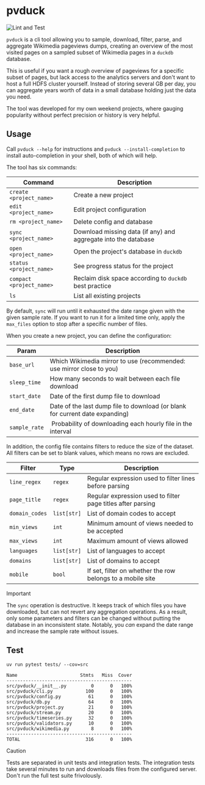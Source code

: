 # pvduck

![Lint and Test](https://github.com/vegardege/pvduck/actions/workflows/lint-and-test.yml/badge.svg)

`pvduck` is a cli tool allowing you to sample, download, filter, parse, and
aggregate Wikimedia pageviews dumps, creating an overview of the most visited
pages on a sampled subset of Wikimedia pages in a `duckdb` database.

This is useful if you want a rough overview of pageviews for a specific
subset of pages, but lack access to the analytics servers and don't want to
host a full HDFS cluster yourself. Instead of storing several GB per day,
you can aggregate years worth of data in a small database holding just the
data you need.

The tool was developed for my own weekend projects, where gauging popularity
without perfect precision or history is very helpful.

## Usage

Call `pvduck --help` for instructions and `pvduck --install-completion` to
install auto-completion in your shell, both of which will help.

The tool has six commands:

| Command                  | Description                                                    |
| ------------------------ | -------------------------------------------------------------- |
| `create <project_name>`  | Create a new project                                           |
| `edit <project_name>`    | Edit project configuration                                     |
| `rm <project_name>`      | Delete config and database                                     |
| `sync <project_name>`    | Download missing data (if any) and aggregate into the database |
| `open <project_name>`    | Open the project's database in `duckdb`                        |
| `status <project_name>`  | See progress status for the project                            |
| `compact <project_name>` | Reclaim disk space according to `duckdb` best practice         |
| `ls`                     | List all existing projects                                     |

By default, `sync` will run until it exhausted the date range given with the
given sample rate. If you want to run it for a limited time only, apply the
`max_files` option to stop after a specific number of files.

When you create a new project, you can define the configuration:

| Param         | Description                                                                  |
| ------------- | ---------------------------------------------------------------------------- |
| `base_url`    | Which Wikimedia mirror to use (recommended: use mirror close to you)         |
| `sleep_time`  | How many seconds to wait between each file download                          |
| `start_date`  | Date of the first dump file to download                                      |
| `end_date`    | Date of the last dump file to download (or blank for current date expanding) |
| `sample_rate` |  Probability of downloading each hourly file in the interval                 |

In addition, the config file contains filters to reduce the size of the
dataset. All filters can be set to blank values, which means no rows are
excluded.

| Filter         | Type        | Description                                                 |
| -------------- | ----------- | ----------------------------------------------------------- |
| `line_regex`   | `regex`     | Regular expression used to filter lines before parsing      |
| `page_title`   | `regex`     | Regular expression used to filter page titles after parsing |
| `domain_codes` | `list[str]` | List of domain codes to accept                              |
| `min_views`    | `int`       | Minimum amount of views needed to be accepted               |
| `max_views`    | `int`       | Maximum amount of views allowed                             |
| `languages`    | `list[str]` | List of languages to accept                                 |
| `domains`      | `list[str]` | List of domains to accept                                   |
| `mobile`       | `bool`      | If set, filter on whether the row belongs to a mobile site  |

> [!IMPORTANT]  
> The `sync` operation is destructive. It keeps track of which files you have
> downloaded, but can not revert any aggregation operations. As a result, only
> some parameters and filters can be changed without putting the database in an
> inconsistent state. Notably, you _can_ expand the date range and increase the
> sample rate without issues.

## Test

```
uv run pytest tests/ --cov=src

Name                       Stmts   Miss  Cover
----------------------------------------------
src/pvduck/__init__.py         0      0   100%
src/pvduck/cli.py            100      0   100%
src/pvduck/config.py          61      0   100%
src/pvduck/db.py              64      0   100%
src/pvduck/project.py         21      0   100%
src/pvduck/stream.py          20      0   100%
src/pvduck/timeseries.py      32      0   100%
src/pvduck/validators.py      10      0   100%
src/pvduck/wikimedia.py        8      0   100%
----------------------------------------------
TOTAL                        316      0   100%
```

> [!CAUTION]
> Tests are separated in unit tests and integration tests. The integration
> tests take several minutes to run and downloads files from the configured
> server. Don't run the full test suite frivolously.
